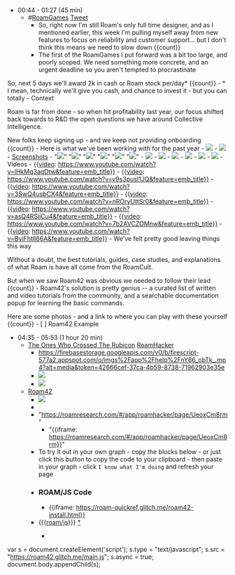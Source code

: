 - 00:44 - 01:27 (45 min)
    - #[RoamGames](<RoamGames.md>) [Tweet](<Tweet.md>)
        - So, right now I'm still Roam's only full time designer, and as I mentioned earlier, this week I'm pulling myself away from new features to focus on reliability and customer support... but I don't think this means we need to slow down {{count}}
        - The first of the RoamGames I put forward was a bit too large, and poorly scoped. We need something more concrete, and an urgent deadline so you aren't tempted to procrastinate

So, next 5 days we'll award 2k in cash or Roam stock per/day*
 {{count}}
            - * I mean, technically we'll give you cash, and chance to invest it - but you can totally 
        - Context

Roam is far from done - so when hit profitability last year, our focus shifted back towards to R&D the open questions we have around Collective Intelligence.

New folks keep signing up - and we keep not providing onboarding {{count}}
        - Here is what we've been working with for the past year
            - ![](https://firebasestorage.googleapis.com/v0/b/firescript-577a2.appspot.com/o/imgs%2Fapp%2Fhelp%2Fx6aScjVj5p.gif?alt=media&token=e4c8985b-bd04-40fc-9c3f-10902468d64d)
            - ![](https://firebasestorage.googleapis.com/v0/b/firescript-577a2.appspot.com/o/imgs%2Fapp%2Fhelp%2FHtlqRLbUEH.gif?alt=media&token=9740cbfc-c9ff-408e-9729-6555dc2eda52)
            - [Screenshots](<Screenshots.md>)
                - "![](https://firebasestorage.googleapis.com/v0/b/firescript-577a2.appspot.com/o/imgs%2Fapp%2Froam-team%2FojrbPqSIWw.png?alt=media&token=b6825a09-f284-429e-a310-ebff407157d2)" "![](https://firebasestorage.googleapis.com/v0/b/firescript-577a2.appspot.com/o/imgs%2Fapp%2Froam-team%2FsRLobyz_5F.png?alt=media&token=0dbe599a-b9b5-4cd9-92b6-03db26faa74d)" "![](https://firebasestorage.googleapis.com/v0/b/firescript-577a2.appspot.com/o/imgs%2Fapp%2Froam-team%2FdHSwpGnGZW.png?alt=media&token=0024ffbd-a799-4ff2-a51a-90b7b14746a0)" "![](https://firebasestorage.googleapis.com/v0/b/firescript-577a2.appspot.com/o/imgs%2Fapp%2Froam-team%2Fv68SwzbaGi.png?alt=media&token=e9247b4a-40e0-402a-bba0-cc92a5a92758)" "![](https://firebasestorage.googleapis.com/v0/b/firescript-577a2.appspot.com/o/imgs%2Fapp%2Froam-team%2F-WaIF9Hmte.png?alt=media&token=134a6260-fb30-480f-9ab0-c9dd8b323aa8)" "![](https://firebasestorage.googleapis.com/v0/b/firescript-577a2.appspot.com/o/imgs%2Fapp%2Froam-team%2Fo1P44MbLFT.png?alt=media&token=405362d3-b1a7-4772-873d-774d8698c87b)"
                - ![](https://firebasestorage.googleapis.com/v0/b/firescript-577a2.appspot.com/o/imgs%2Fapp%2Froam-team%2FojrbPqSIWw.png?alt=media&token=b6825a09-f284-429e-a310-ebff407157d2)
                - ![](https://firebasestorage.googleapis.com/v0/b/firescript-577a2.appspot.com/o/imgs%2Fapp%2Froam-team%2FsRLobyz_5F.png?alt=media&token=0dbe599a-b9b5-4cd9-92b6-03db26faa74d)
                - ![](https://firebasestorage.googleapis.com/v0/b/firescript-577a2.appspot.com/o/imgs%2Fapp%2Froam-team%2FdHSwpGnGZW.png?alt=media&token=0024ffbd-a799-4ff2-a51a-90b7b14746a0)
                - ![](https://firebasestorage.googleapis.com/v0/b/firescript-577a2.appspot.com/o/imgs%2Fapp%2Froam-team%2Fv68SwzbaGi.png?alt=media&token=e9247b4a-40e0-402a-bba0-cc92a5a92758)
                - ![](https://firebasestorage.googleapis.com/v0/b/firescript-577a2.appspot.com/o/imgs%2Fapp%2Froam-team%2F-WaIF9Hmte.png?alt=media&token=134a6260-fb30-480f-9ab0-c9dd8b323aa8)
                - ![](https://firebasestorage.googleapis.com/v0/b/firescript-577a2.appspot.com/o/imgs%2Fapp%2Froam-team%2Fo1P44MbLFT.png?alt=media&token=405362d3-b1a7-4772-873d-774d8698c87b)
            - Videos
                - {{[video](<video.md>): https://www.youtube.com/watch?v=lHkMq3aqDtw&feature=emb_title}}
                - {{[video](<video.md>): https://www.youtube.com/watch?v=v9s3pusI1JQ&feature=emb_title}}
                - {{[video](<video.md>): https://www.youtube.com/watch?v=3SwQ4usbCX4&feature=emb_title}}
                - {{[video](<video.md>): https://www.youtube.com/watch?v=nROryUttSr0&feature=emb_title}}
                - {{[video](<video.md>): https://www.youtube.com/watch?v=asQ4RSjjCu4&feature=emb_title}}
                - {{[video](<video.md>): https://www.youtube.com/watch?v=7b2AVCZOMnw&feature=emb_title}}
                - {{[video](<video.md>): https://www.youtube.com/watch?v=ByiFhtlI66A&feature=emb_title}}
        - We've felt pretty good leaving things this way

Without a doubt, the best tutorials, guides, case studies, and explanations of what Roam is have all come from the RoamCult. 

But when we saw Roam42 was obvious we needed to follow their lead
{{count}}
        - Roam42's solution is pretty genius -- a curated list of written and video tutorials from the community, and a searchable documentation popup for learning the basic commands. 

Here are some photos - and a link to where you can play with these yourself {{count}}
        - [ ] Roam42 Example
- 04:35 - 05:53 (1 hour 20 min)
    - [The Ones Who Crossed The Rubicon](<The Ones Who Crossed The Rubicon.md>) [RoamHacker](<RoamHacker.md>)
        - https://firebasestorage.googleapis.com/v0/b/firescript-577a2.appspot.com/o/imgs%2Fapp%2Fhelp%2FnY86_obTk_.mp4?alt=media&token=42666cef-37ca-4b59-8738-71962903e35e
        - ![](https://firebasestorage.googleapis.com/v0/b/firescript-577a2.appspot.com/o/imgs%2Fapp%2Fhelp%2FonrEcWC3v8.gif?alt=media&token=72741159-09e4-4553-8f99-c7c73f45fa68)
        - ![](https://firebasestorage.googleapis.com/v0/b/firescript-577a2.appspot.com/o/imgs%2Fapp%2Fhelp%2FQTr1clY1qr.gif?alt=media&token=623b9106-cd53-4798-8c71-3b40995d7ad3)
    - [Roam42](<Roam42.md>)
        - ![](https://firebasestorage.googleapis.com/v0/b/firescript-577a2.appspot.com/o/imgs%2Fapp%2Fhelp%2FRnNtbuhX0W.gif?alt=media&token=8f925fb0-5044-4acd-8ba7-84a3b80ea3d8)
        - 
        - "https://roamresearch.com/#/app/roamhacker/page/UeoxCm8rm"
            - "{{iframe: https://roamresearch.com/#/app/roamhacker/page/UeoxCm8rm}}"
        - To try it out in your own graph - copy the blocks below - or just click this button to copy the code to your clipboard - then paste in your graph - click `I know what I'm doing` and refresh your page
        - ### ROAM/JS Code
            - {{iframe: https://roam-quickref.glitch.me/roam42-install.html}}
        - {{{[roam/js](<roam/js.md>)}}} [*](((JkpY0U2uf)))
            - ```javascript

var s = document.createElement('script');
	s.type = "text/javascript";
  	s.src =  "https://roam42.glitch.me/main.js";
  	s.async = true;
document.body.appendChild(s);
``` [*](((nBoIvWqdh)))
